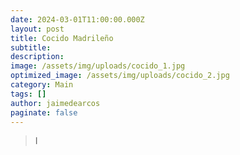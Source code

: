 ```yaml
---
date: 2024-03-01T11:00:00.000Z
layout: post
title: Cocido Madrileño
subtitle: 
description: 
image: /assets/img/uploads/cocido_1.jpg
optimized_image: /assets/img/uploads/cocido_2.jpg
category: Main 
tags: []
author: jaimedearcos
paginate: false
---
```


> I  